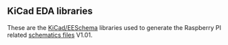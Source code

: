 ## KiCad EDA libraries

These are the [KiCad/EESchema][1] libraries used to generate the Raspberry PI related [schematics files][2] V1.01.

[1]: http://www.kicad-pcb.org
[2]: https://github.com/istvanzk/WStation/tree/master/docs


